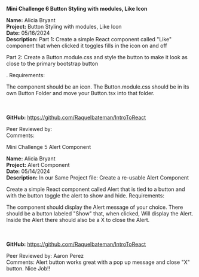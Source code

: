<b>Mini Challenge 6 Button Styling with modules, Like Icon</b>

<b>Name:</b> Alicia Bryant<br>
<b>Project:</b> Button Styling with modules, Like Icon<br>
<b>Date:</b> 05/16/2024 <br>
<strong>Description:</strong>
Part 1: Create a simple React component called "Like"  component that when clicked it toggles fills in the icon on and off 

Part 2: Create a Button.module.css and style the button to make it look as close to the primary bootstrap button 

. Requirements:

The component should be an icon.
The Button.module.css should be in its own Button Folder and move your Button.tsx into that folder.




<br><br>
<b>GitHub:</b> https://github.com/Raquelbateman/IntroToReact<br>


Peer Reviewed by:  <br>
Comments:  <br> 










Mini Challenge 5 Alert Component

<b>Name:</b> Alicia Bryant<br>
<b>Project:</b> Alert Component<br>
<b>Date:</b> 05/14/2024 <br>
<strong>Description:</strong>
In our Same Project file: Create a re-usable Alert Component

Create a simple React component called Alert that is tied to a button and with the button toggle the alert to show and hide. Requirements:

The component should display the Alert message of your choice.
There should be a button labeled "Show" that, when clicked, Will display the Alert.
Inside the Alert there should also be a X to close the Alert.


<br><br>
<b>GitHub:</b> https://github.com/Raquelbateman/IntroToReact<br>


Peer Reviewed by: Aaron Perez <br>
Comments: Alert button works great with a pop up message and close "X" button. Nice Job!! <br> 

